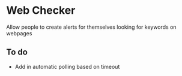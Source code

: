 # Web Checker

Allow people to create alerts for themselves looking for keywords on webpages

## To do

* Add in automatic polling based on timeout